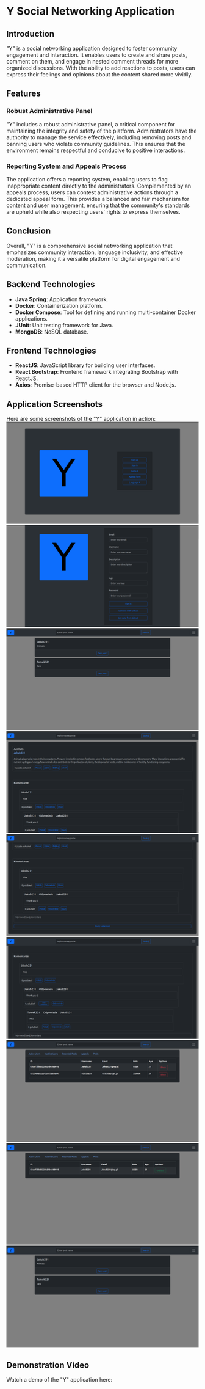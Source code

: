 # Y Social Networking Application

## Introduction
"Y" is a social networking application designed to foster community engagement and interaction. It enables users to create and share posts, comment on them, and engage in nested comment threads for more organized discussions. With the ability to add reactions to posts, users can express their feelings and opinions about the content shared more vividly.

## Features

### Robust Administrative Panel
"Y" includes a robust administrative panel, a critical component for maintaining the integrity and safety of the platform. Administrators have the authority to manage the service effectively, including removing posts and banning users who violate community guidelines. This ensures that the environment remains respectful and conducive to positive interactions.

### Reporting System and Appeals Process
The application offers a reporting system, enabling users to flag inappropriate content directly to the administrators. Complemented by an appeals process, users can contest administrative actions through a dedicated appeal form. This provides a balanced and fair mechanism for content and user management, ensuring that the community's standards are upheld while also respecting users' rights to express themselves.

## Conclusion
Overall, "Y" is a comprehensive social networking application that emphasizes community interaction, language inclusivity, and effective moderation, making it a versatile platform for digital engagement and communication.


## Backend Technologies
- **Java Spring**: Application framework.
- **Docker**: Containerization platform.
- **Docker Compose**: Tool for defining and running multi-container Docker applications.
- **JUnit**: Unit testing framework for Java.
- **MongoDB**: NoSQL database.

## Frontend Technologies
- **ReactJS**: JavaScript library for building user interfaces.
- **React Bootstrap**: Frontend framework integrating Bootstrap with ReactJS.
- **Axios**: Promise-based HTTP client for the browser and Node.js.

## Application Screenshots

Here are some screenshots of the "Y" application in action:
![img.png](frontendywebapp%2FImages%2Fimg.png)
![img_7.png](frontendywebapp%2FImages%2Fimg_7.png)
![img_6.png](frontendywebapp%2FImages%2Fimg_6.png)
![img_1.png](frontendywebapp%2FImages%2Fimg_1.png)
![img_2.png](frontendywebapp%2FImages%2Fimg_2.png)
![img_3.png](frontendywebapp%2FImages%2Fimg_3.png)
![img_4.png](frontendywebapp%2FImages%2Fimg_4.png)
![img_5.png](frontendywebapp%2FImages%2Fimg_5.png)
![img_6.png](frontendywebapp%2FImages%2Fimg_6.png)



## Demonstration Video

Watch a demo of the "Y" application here:


